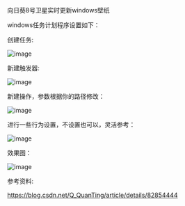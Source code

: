 向日葵8号卫星实时更新windows壁纸

windows任务计划程序设置如下：

创建任务:

![image](https://github.com/luzheminlulu/himawari8_background/blob/master/images/1.png)

新建触发器:

![image](https://github.com/luzheminlulu/himawari8_background/blob/master/images/2.png)

新建操作，参数根据你的路径修改：

![image](https://github.com/luzheminlulu/himawari8_background/blob/master/images/3.png)

进行一些行为设置，不设置也可以，灵活参考：

![image](https://github.com/luzheminlulu/himawari8_background/blob/master/images/4.png)

效果图：

![image](https://github.com/luzheminlulu/himawari8_background/blob/master/images/5.png)

参考资料:

https://blog.csdn.net/Q_QuanTing/article/details/82854444
